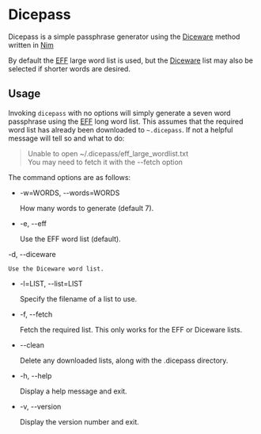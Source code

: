 Dicepass
========

Dicepass is a simple passphrase generator using the
[Diceware][diceware] method written in [Nim][nim]

By default the [EFF][eff] large word list is used, but the
[Diceware][diceware] list may also be selected if shorter words are desired.

  [diceware]: http://world.std.com/~reinhold/diceware.html
  [eff]: https://www.eff.org/deeplinks/2016/07/new-wordlists-random-passphrases
  [nim]: https://nim-lang.org/

Usage
-----

Invoking `dicepass` with no options will simply generate a seven word
passphrase using the [EFF][eff] long word list. This assumes that the
required word list has already been downloaded to `~.dicepass`. If not
a helpful message will tell so and what to do:

  > Unable to open ~/.dicepass/eff_large_wordlist.txt  
  > You may need to fetch it with the --fetch option

The command options are as follows:

  * -w=WORDS, --words=WORDS

    How many words to generate (default 7).

  * -e, --eff

    Use the EFF word list (default).

  -d, --diceware

    Use the Diceware word list.

  * -l=LIST, --list=LIST

    Specify the filename of a list to use.

  * -f, --fetch

    Fetch the required list. This only works for the EFF or Diceware lists.

  * --clean

    Delete any downloaded lists, along with the .dicepass directory.

  * -h, --help

    Display a help message and exit.

  * -v, --version

    Display the version number and exit.
